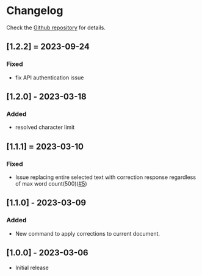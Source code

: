 # Changelog

Check the [Github repository](https://github.com/moonkorea00/vscode-korean-grammar-checker) for details.

## [1.2.2] = 2023-09-24

### Fixed

- fix API authentication issue

## [1.2.0] - 2023-03-18

### Added

- resolved character limit

## [1.1.1] = 2023-03-10

### Fixed

- Issue replacing entire selected text with correction response regardless of max word count(500)([#5](https://github.com/moonkorea00/vscode-korean-grammar-checker/issues/5))

## [1.1.0] - 2023-03-09

### Added

- New command to apply corrections to current document.

## [1.0.0] - 2023-03-06

- Initial release